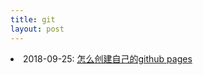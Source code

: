 ```yaml
---
title: git
layout: post
---
```




<li>2018-09-25: <a href="/2018/09/25/github-pages.html">怎么创建自己的github pages</a></li>